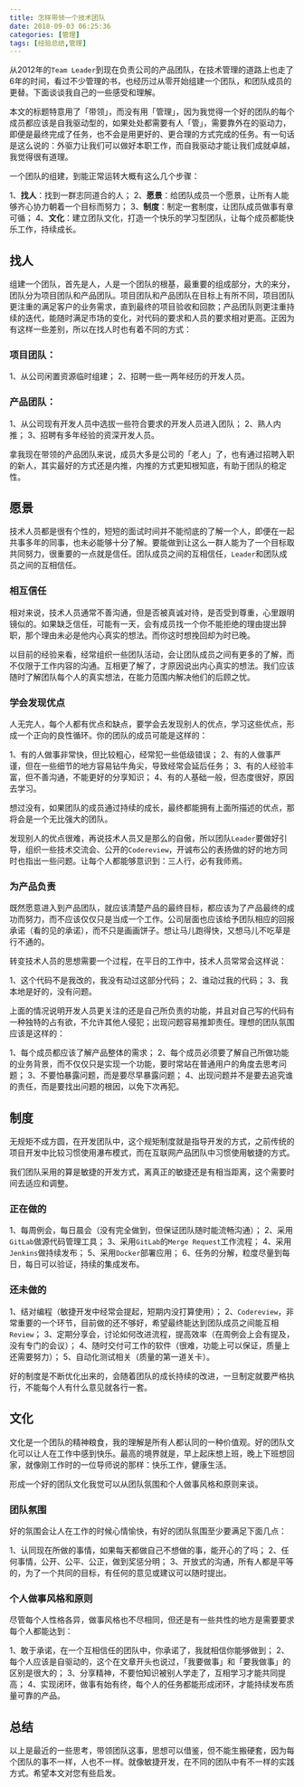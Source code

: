 ```yaml
---
title: 怎样带领一个技术团队
date: 2018-09-03 06:25:36
categories: [管理]
tags: [经验总结,管理]
---
```


从2012年的`Team Leader`到现在负责公司的产品团队，在技术管理的道路上也走了6年的时间，看过不少管理的书，也经历过从零开始组建一个团队，和团队成员的更替。下面谈谈我自己的一些感受和理解。

<!--more-->

本文的标题特意用了「带领」，而没有用「管理」，因为我觉得一个好的团队的每个成员都应该是自我驱动型的，如果处处都需要有人「管」，需要靠外在的驱动力，即便是最终完成了任务，也不会是用更好的、更合理的方式完成的任务。有一句话是这么说的：外驱力让我们可以做好本职工作，而自我驱动才能让我们成就卓越，我觉得很有道理。

一个团队的组建，到能正常运转大概有这么几个步骤：

1、**找人**：找到一群志同道合的人；
2、**愿景**：给团队成员一个愿景，让所有人能够齐心协力朝着一个目标而努力；
3、**制度**：制定一套制度，让团队成员做事有章可循；
4、**文化**：建立团队文化，打造一个快乐的学习型团队，让每个成员都能快乐工作，持续成长。

## 找人

组建一个团队，首先是人，人是一个团队的根基，最重要的组成部分，大的来分，团队分为项目团队和产品团队。项目团队和产品团队在目标上有所不同，项目团队更注重的满足客户的业务需求，直到最终的项目验收和回款；产品团队则更注重持续的迭代，能随时满足市场的变化，对代码的要求和人员的要求相对更高。正因为有这样一些差别，所以在找人时也有着不同的方式：

### 项目团队：

1、从公司闲置资源临时组建；
2、招聘一些一两年经历的开发人员。

### 产品团队：

1、从公司现有开发人员中选拔一些符合要求的开发人员进入团队；
2、熟人内推；
3、招聘有多年经验的资深开发人员。

拿我现在带领的产品团队来说，成员大多是公司的「老人」了，也有通过招聘入职的新人，其实最好的方式还是内推，内推的方式更知根知底，有助于团队的稳定性。

## 愿景

技术人员都是很有个性的，短短的面试时间并不能彻底的了解一个人，即便在一起共事多年的同事，也未必能够十分了解。要能做到让这么一群人能为了一个目标取共同努力，很重要的一点就是信任。团队成员之间的互相信任，`Leader`和团队成员之间的互相信任。

### 相互信任

相对来说，技术人员通常不善沟通，但是否被真诚对待，是否受到尊重，心里跟明镜似的。如果缺乏信任，可能有一天，会有成员找一个你不能拒绝的理由提出辞职，那个理由未必是他内心真实的想法。而你这时想挽回却为时已晚。

以目前的经验来看，经常组织一些团队活动，会让团队成员之间有更多的了解，而不仅限于工作内容的沟通。互相更了解了，才原因说出内心真实的想法。我们应该随时了解团队每个人的真实想法，在能力范围内解决他们的后顾之忧。

### 学会发现优点

人无完人，每个人都有优点和缺点，要学会去发现别人的优点，学习这些优点，形成一个正向的良性循环。你的团队的成员可能是这样的：

1、有的人做事非常快，但比较粗心，经常犯一些低级错误；
2、有的人做事严谨，但在一些细节的地方容易钻牛角尖，导致经常会延后任务；
3、有的人经验丰富，但不善沟通，不能更好的分享知识；
4、有的人基础一般，但态度很好，原因去学习。

想过没有，如果团队的成员通过持续的成长，最终都能拥有上面所描述的优点，那将会是一个无比强大的团队。

发现别人的优点很难，再说技术人员又是那么的自傲，所以团队`Leader`要做好引导，组织一些技术交流会、公开的`Codereview`，开诚布公的表扬做的好的地方同时也指出一些问题。让每个人都能够意识到：三人行，必有我师焉。

### 为产品负责

既然愿意进入到产品团队，就应该清楚产品的最终目标，都应该为了产品最终的成功而努力，而不应该仅仅只是当成一个工作。公司层面也应该给予团队相应的回报承诺（看的见的承诺），而不只是画画饼子。想让马儿跑得快，又想马儿不吃草是行不通的。

转变技术人员的思想需要一个过程，在平日的工作中，技术人员常常会这样说：

1、这个代码不是我改的，我没有动过这部分代码；
2、谁动过我的代码；
3、我本地是好的，没有问题。

上面的情况说明开发人员更关注的还是自己所负责的功能，并且对自己写的代码有一种独特的占有欲，不允许其他人侵犯；出现问题容易推卸责任。理想的团队氛围应该是这样的：

1、每个成员都应该了解产品整体的需求；
2、每个成员必须要了解自己所做功能的业务背景，而不仅仅只是实现一个功能，要时常站在普通用户的角度去思考问题；
3、不要怕暴露问题，而是要尽早暴露问题；
4、出现问题并不是要去追究谁的责任，而是要找出问题的根因，以免下次再犯。

## 制度

无规矩不成方圆，在开发团队中，这个规矩制度就是指导开发的方式，之前传统的项目开发中比较习惯使用瀑布模式，而在互联网产品团队中习惯使用敏捷的方式。

我们团队采用的算是敏捷的开发方式，离真正的敏捷还是有相当距离，这个需要时间去适应和调整。

### 正在做的

1、每周例会，每日晨会（没有完全做到，但保证团队随时能流畅沟通）；
2、采用`GitLab`做源代码管理工具；
3、采用`GitLab`的`Merge Request`工作流程；
4、采用`Jenkins`做持续发布；
5、采用`Docker`部署应用；
6、任务的分解，粒度尽量到每日，每日可以验证，持续的集成发布。

### 还未做的

1、结对编程（敏捷开发中经常会提起，短期内没打算使用）；
2、`Codereview`，非常重要的一个环节，目前做的还不够好，希望最终能达到团队成员之间能互相`Review`；
3、定期分享会，讨论如何改进流程，提高效率（在周例会上会有提及，没有专门的会议）；
4、随时交付可工作的软件（很难，功能上可以保证，质量上还需要努力）；
5、自动化测试相关（质量的第一道关卡）。

好的制度是不断优化出来的，会随着团队的成长持续的改进，一旦制定就要严格执行，不能每个人有什么意见就各行一套。

## 文化

文化是一个团队的精神粮食，我的理解是所有人都认同的一种价值观。好的团队文化可以让人在工作中感到快乐。最高的境界就是，早上起床想上班，晚上下班想回家，就像刚工作时的一位导师说的那样：快乐工作，健康生活。

形成一个好的团队文化我觉可以从团队氛围和个人做事风格和原则来谈。

### 团队氛围

好的氛围会让人在工作的时候心情愉快，有好的团队氛围至少要满足下面几点：

1、认同现在所做的事情，如果每天都做自己不想做的事，能开心的了吗；
2、任何事情，公开、公平、公正，做到奖惩分明；
3、开放式的沟通，所有人都是平等的，为了一个共同的目标，有任何的意见或建议可以随时提出。

### 个人做事风格和原则

尽管每个人性格各异，做事风格也不尽相同，但还是有一些共性的地方是需要要求每个人都能达到：

1、敢于承诺，在一个互相信任的团队中，你承诺了，我就相信你能够做到；
2、每个人应该是自驱动的，这个在文章开头也说过，「我要做事」和「要我做事」的区别是很大的；
3、分享精神，不要怕知识被别人学走了，互相学习才能共同提高；
4、实现闭环，做事有始有终，每个人的任务都能形成闭环，才能持续发布质量可靠的产品。

## 总结

以上是最近的一些思考，带领团队这事，思想可以借鉴，但不能生搬硬套，因为每个团队的事不一样，人也不一样。就像敏捷开发，在不同的团队中有不一样的实践方式。希望本文对您有些启发。


